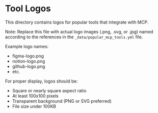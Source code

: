 # Tool Logos

This directory contains logos for popular tools that integrate with MCP.

Note: Replace this file with actual logo images (.png, .svg, or .jpg) named according to the references in the `_data/popular_mcp_tools.yml` file.

Example logo names:
- figma-logo.png
- notion-logo.png
- github-logo.png
- etc.

For proper display, logos should be:
- Square or nearly square aspect ratio
- At least 100x100 pixels
- Transparent background (PNG or SVG preferred)
- File size under 100KB
